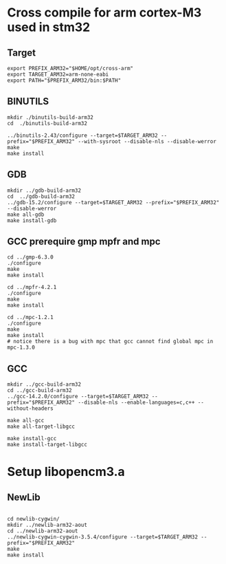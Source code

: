 # Cross compile for arm cortex-M3 used in stm32
 
## Target
```
export PREFIX_ARM32="$HOME/opt/cross-arm"
export TARGET_ARM32=arm-none-eabi
export PATH="$PREFIX_ARM32/bin:$PATH"
```

## BINUTILS
```
mkdir ./binutils-build-arm32
cd  ./binutils-build-arm32

../binutils-2.43/configure --target=$TARGET_ARM32 --prefix="$PREFIX_ARM32" --with-sysroot --disable-nls --disable-werror
make
make install

```

## GDB

```
mkdir ../gdb-build-arm32
cd  ../gdb-build-arm32
../gdb-15.2/configure --target=$TARGET_ARM32 --prefix="$PREFIX_ARM32" --disable-werror
make all-gdb
make install-gdb

```


## GCC prerequire gmp mpfr and mpc
```
cd ../gmp-6.3.0
./configure
make 
make install 

cd ../mpfr-4.2.1
./configure
make 
make install 

cd ../mpc-1.2.1
./configure
make 
make install 
# notice there is a bug with mpc that gcc cannot find global mpc in mpc-1.3.0

```


## GCC
```
mkdir ../gcc-build-arm32
cd ../gcc-build-arm32
../gcc-14.2.0/configure --target=$TARGET_ARM32 --prefix="$PREFIX_ARM32" --disable-nls --enable-languages=c,c++ --without-headers

make all-gcc
make all-target-libgcc

make install-gcc
make install-target-libgcc

```

# Setup libopencm3.a

## NewLib

```

cd newlib-cygwin/
mkdir ../newlib-arm32-aout
cd ../newlib-arm32-aout
../newlib-cygwin-cygwin-3.5.4/configure --target=$TARGET_ARM32 --prefix="$PREFIX_ARM32"
make
make install

```


